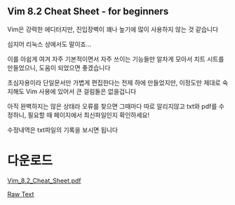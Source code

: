 ## Vim 8.2 Cheat Sheet - for beginners 
Vim은 강력한 에디터지만, 진입장벽이 꽤나 높기에 많이 사용하지 않는 것 같습니다

심지어 리눅스 상에서도 말이죠...

이를 아쉽게 여겨 자주 기본적이면서 자주 쓰이는 기능들만 알차게 모아서 치트 시트를 만들었으니, 도움이 되었으면 좋겠습니다

초심자용이라 단일문서만 가볍게 편집한다는 전제 하에 만들었지만, 이정도만 제대로 숙지해도 Vim 사용에 있어서 큰 걸림돌은 없을겁니다

아직 완벽하지는 않은 상태라 오류를 찾으면 그때마다 따로 알리지않고 txt와 pdf를 수정하니, 필요할 때 페이지에서 최신파일인지 확인하세요!

수정내역은 txt파일의 기록을 보시면 됩니다

# 다운로드
[Vim_8.2_Cheat_Sheet.pdf](https://github.com/kitsune03k/Vim8.2CheatSheet/raw/main/vim82cheatsheet.pdf)

[Raw Text](https://github.com/kitsune03k/Vim8.2CheatSheet/raw/main/vim82cheatsheet.txt)
